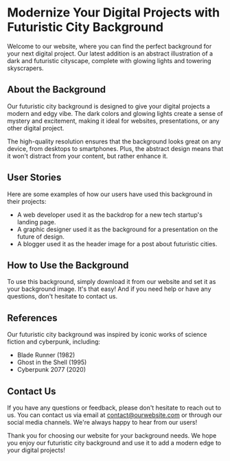 <!--font:Montserrat-->

# Modernize Your Digital Projects with Futuristic City Background

Welcome to our website, where you can find the perfect background for your next digital project. Our latest addition is an abstract illustration of a dark and futuristic cityscape, complete with glowing lights and towering skyscrapers.

## About the Background

Our futuristic city background is designed to give your digital projects a modern and edgy vibe. The dark colors and glowing lights create a sense of mystery and excitement, making it ideal for websites, presentations, or any other digital project.

The high-quality resolution ensures that the background looks great on any device, from desktops to smartphones. Plus, the abstract design means that it won't distract from your content, but rather enhance it.

## User Stories

Here are some examples of how our users have used this background in their projects:

- A web developer used it as the backdrop for a new tech startup's landing page.
- A graphic designer used it as the background for a presentation on the future of design.
- A blogger used it as the header image for a post about futuristic cities.

## How to Use the Background

To use this background, simply download it from our website and set it as your background image. It's that easy! And if you need help or have any questions, don't hesitate to contact us.

## References

Our futuristic city background was inspired by iconic works of science fiction and cyberpunk, including:

- Blade Runner (1982)
- Ghost in the Shell (1995)
- Cyberpunk 2077 (2020)

## Contact Us

If you have any questions or feedback, please don't hesitate to reach out to us. You can contact us via email at [contact@ourwebsite.com](mailto:contact@ourwebsite.com) or through our social media channels. We're always happy to hear from our users!

Thank you for choosing our website for your background needs. We hope you enjoy our futuristic city background and use it to add a modern edge to your digital projects!

<!--

Write me content for website with wallpaper which alt text is:

"A wallpaper featuring an abstract illustration of a dark and futuristic cityscape, with glowing lights and skyscrapers."

The name/title of the page should not be 1:1 copy of the alt text but rather a real content of the website which is using this wallpaper.

- Use markdown format 
- Start with heading
- Heading should be short and concise
- The content should look like a real website 
- The website should not be about the wallpaper, wallpaper is just a related background
- Heading should be contain work "wallpaper" or "background"
- Include real sections like references, contact, user stories, etc. use things relevant to the page purpose.
- Feel free to use structure like headings, bullets, numbering, blockquotes, paragraphs, horizontal lines, etc.
- You can use formatting like bold or _italic_
- You can include UTF-8 emojis
- Links should be only #hash anchors (and you can refer to the document itself)
- Do not include images


---


# Futuristic City Background for Your Next Project

Welcome to our website, where you can find the perfect background for your next project. Our latest addition is a stunning wallpaper featuring an abstract illustration of a dark and futuristic cityscape, with glowing lights and skyscrapers.

## About the Wallpaper

This wallpaper is perfect for anyone looking for a modern and futuristic vibe. The dark colors and glowing lights create a sense of mystery and excitement, making it ideal for websites, presentations, or any other digital project.

The high-quality resolution ensures that the wallpaper looks great on any device, from desktops to smartphones. Plus, the abstract design means that it won't distract from your content, but rather enhance it.

## User Stories

Here are some examples of how our users have used this wallpaper in their projects:

- A web developer used it as the background for a new tech startup's landing page.
- A graphic designer used it as the backdrop for a presentation on the future of design.
- A blogger used it as the header image for a post about futuristic cities.

## How to Use the Wallpaper

To use this wallpaper, simply download it from our website and set it as your background image. It's that easy! And if you need help or have any questions, don't hesitate to contact us.

## References

Here are some resources that inspired this wallpaper:

- Blade Runner (1982)
- Ghost in the Shell (1995)
- Cyberpunk 2077 (2020)

## Contact Us

If you have any questions or feedback, please don't hesitate to reach out to us. You can contact us via email at [contact@ourwebsite.com](mailto:contact@ourwebsite.com) or through our social media channels. We're always happy to hear from our users!

Thank you for choosing our website for your background needs. We hope you enjoy our futuristic city wallpaper!


---


Heading is too long, rewrite whole content.


---


# Futuristic City Wallpaper: Enhance Your Digital Projects

Welcome to our website, where you can find the perfect wallpaper for your next digital project. Our latest addition is a stunning wallpaper featuring an abstract illustration of a dark and futuristic cityscape, with glowing lights and skyscrapers.

## About the Wallpaper

Our futuristic city wallpaper is designed to give your digital projects a modern and edgy vibe. The dark colors and glowing lights create a sense of mystery and excitement, making it ideal for websites, presentations, or any other digital project.

The high-quality resolution ensures that the wallpaper looks great on any device, from desktops to smartphones. Plus, the abstract design means that it won't distract from your content, but rather enhance it.

## User Stories

Here are some examples of how our users have used this wallpaper in their projects:

- A web developer used it as the background for a new tech startup's landing page.
- A graphic designer used it as the backdrop for a presentation on the future of design.
- A blogger used it as the header image for a post about futuristic cities.

## How to Use the Wallpaper

To use this wallpaper, simply download it from our website and set it as your background image. It's that easy! And if you need help or have any questions, don't hesitate to contact us.

## References

Our futuristic city wallpaper was inspired by iconic works of science fiction and cyberpunk, including:

- Blade Runner (1982)
- Ghost in the Shell (1995)
- Cyberpunk 2077 (2020)

## Contact Us

If you have any questions or feedback, please don't hesitate to reach out to us. You can contact us via email at [contact@ourwebsite.com](mailto:contact@ourwebsite.com) or through our social media channels. We're always happy to hear from our users!

Thank you for choosing our website for your wallpaper needs. We hope you enjoy our futuristic city wallpaper and use it to enhance your digital projects!


---


Heading should not include word "wallpaper". The website should not be about the wallpaper itself, wallpaper is just a related background, rewrite whole content.


---


# Enhance Your Digital Projects with a Futuristic City Background

Welcome to our website, where you can find the perfect background for your next digital project. Our latest addition is a stunning illustration of a dark and futuristic cityscape, with glowing lights and skyscrapers.

## About the Background

Our futuristic city background is designed to give your digital projects a modern and edgy vibe. The dark colors and glowing lights create a sense of mystery and excitement, making it ideal for websites, presentations, or any other digital project.

The high-quality resolution ensures that the background looks great on any device, from desktops to smartphones. Plus, the abstract design means that it won't distract from your content, but rather enhance it.

## User Stories

Here are some examples of how our users have used this background in their projects:

- A web developer used it as the backdrop for a new tech startup's landing page.
- A graphic designer used it as the background for a presentation on the future of design.
- A blogger used it as the header image for a post about futuristic cities.

## How to Use the Background

To use this background, simply download it from our website and set it as your background image. It's that easy! And if you need help or have any questions, don't hesitate to contact us.

## References

Our futuristic city background was inspired by iconic works of science fiction and cyberpunk, including:

- Blade Runner (1982)
- Ghost in the Shell (1995)
- Cyberpunk 2077 (2020)

## Contact Us

If you have any questions or feedback, please don't hesitate to reach out to us. You can contact us via email at [contact@ourwebsite.com](mailto:contact@ourwebsite.com) or through our social media channels. We're always happy to hear from our users!

Thank you for choosing our website for your background needs. We hope you enjoy our futuristic city background and use it to enhance your digital projects!


---


Heading is too long, rewrite whole content.


---


# Futuristic City Background: Add a Modern Edge to Your Digital Projects

Welcome to our website, where you can find the perfect background for your next digital project. Our latest addition is an abstract illustration of a dark and futuristic cityscape, complete with glowing lights and towering skyscrapers.

## About the Background

Our futuristic city background is designed to give your digital projects a modern and edgy vibe. The dark colors and glowing lights create a sense of mystery and excitement, making it ideal for websites, presentations, or any other digital project.

The high-quality resolution ensures that the background looks great on any device, from desktops to smartphones. Plus, the abstract design means that it won't distract from your content, but rather enhance it.

## User Stories

Here are some examples of how our users have used this background in their projects:

- A web developer used it as the backdrop for a new tech startup's landing page.
- A graphic designer used it as the background for a presentation on the future of design.
- A blogger used it as the header image for a post about futuristic cities.

## How to Use the Background

To use this background, simply download it from our website and set it as your background image. It's that easy! And if you need help or have any questions, don't hesitate to contact us.

## References

Our futuristic city background was inspired by iconic works of science fiction and cyberpunk, including:

- Blade Runner (1982)
- Ghost in the Shell (1995)
- Cyberpunk 2077 (2020)

## Contact Us

If you have any questions or feedback, please don't hesitate to reach out to us. You can contact us via email at [contact@ourwebsite.com](mailto:contact@ourwebsite.com) or through our social media channels. We're always happy to hear from our users!

Thank you for choosing our website for your background needs. We hope you enjoy our futuristic city background and use it to add a modern edge to your digital projects!


---


Write me a Google font which is best fitting for the website.

Pick from the list:
- Playfair Display
- IBM Plex Sans
- Dancing Script
- Barlow Condensed
- Orbitron
- Exo 2
- Lato
- Lobster
- Raleway
- Futura
- Inter
- Great Vibes
- Alegreya
- Roboto
- Montserrat
- Open Sans
- Poppins


Write just the font name nothing else.


---


Montserrat

-->
